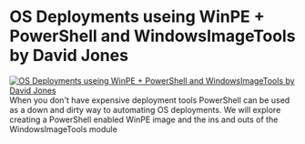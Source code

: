 # OS Deployments useing WinPE + PowerShell and WindowsImageTools by David Jones

[![OS Deployments useing WinPE + PowerShell and WindowsImageTools by David Jones](https://i3.ytimg.com/vi/Rrk2j0QNKt0/hqdefault.jpg "OS Deployments useing WinPE + PowerShell and WindowsImageTools by David Jones")](https://www.youtube.com/watch?v=Rrk2j0QNKt0)
When you don't have expensive deployment tools PowerShell can be used as a down and dirty way to automating OS deployments. We will explore creating a PowerShell enabled WinPE image and the ins and outs of the WindowsImageTools module



